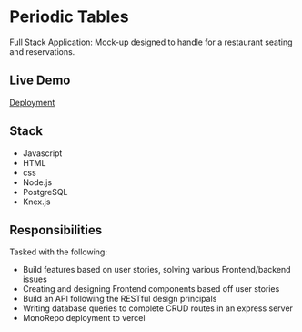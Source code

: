 # Periodic Tables
Full Stack Application: Mock-up designed to handle for a restaurant seating and reservations.
## Live Demo
[Deployment](https://periodic-tablesfe-62i98qolt-richardgreckijr.vercel.app/dashboard)
## Stack 
- Javascript
- HTML
- css
- Node.js
- PostgreSQL
- Knex.js
## Responsibilities 
Tasked with the following:
- Build features based on user stories, solving various Frontend/backend issues
- Creating and designing Frontend components based off user stories
- Build an API following the RESTful design principals
- Writing database queries to complete CRUD routes in an express server
- MonoRepo deployment to vercel
